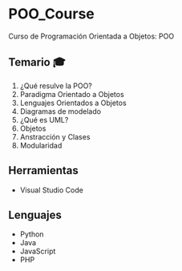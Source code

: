 # POO_Course
Curso de Programación Orientada a Objetos: POO

## Temario :mortar_board:

1. ¿Qué resulve la POO?
2. Paradigma Orientado a Objetos
3. Lenguajes Orientados a Objetos
4. Diagramas de modelado
5. ¿Qué es UML?
6. Objetos
7. Anstracción y Clases
8. Modularidad

## Herramientas

- Visual Studio Code

## Lenguajes

- Python
- Java
- JavaScript
- PHP